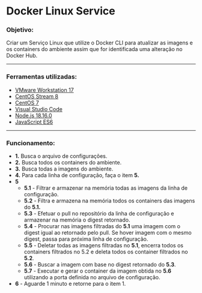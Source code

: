 <h1>Docker Linux Service</h1>

<h3>Objetivo:</h3>
Criar um Serviço Linux que utilize o Docker CLI para atualizar as imagens e os containers do ambiente assim que for identificada uma alteração no Docker Hub.

------------
<h3>Ferramentas utilizadas:</h3>

-  [VMware Workstation 17](https://www.vmware.com/br/products/workstation-player/workstation-player-evaluation.html "VMware Workstation 17")
-  [CentOS Stream 8](https://www.centos.org/centos-stream/ "CentOS Stream 8")
-  [CentOS 7](https://www.centos.org/download/ "CentOS Stream 8")
-  [Visual Studio Code](https://code.visualstudio.com/ "Visual Studio Code")
-  [Node.js 18.16.0](https://nodejs.org/en "Node.js 18.16.0")
-  [JavaScript ES6](https://developer.mozilla.org/pt-BR/docs/Web/JavaScript "Node.js 18.16.0")
------------

<h3>Funcionamento:</h3>

- **1.** Busca o arquivo de configurações.
- **2.** Busca todos os containers do ambiente.
- **3.** Busca todas a imagens do ambiente.
- **4.** Para cada linha de configuração, faça o item **5.**
- **5**
  - **5.1** - Filtrar e armazenar na memória todas as imagens da linha de configuração.
  - **5.2** - Filtra e armazena na memória todos os containers das imagens do  **5.1.**
  - **5.3** - Efetuar o pull no repositório da linha de configuração e armazenar na memória o digest retornado.
  - **5.4** - Procurar nas imagens filtradas do **5.1** uma imagem com o digest igual ao retornado pelo pull. Se hover imagem com o mesmo digest, passa para próxima linha de configuração.
  - **5.5** - Deletar todas as imagens filtradas no **5.1**, encerra todos os containers filtrados no 5.2 e deleta todos os container filtrados no **5.2**.
  - **5.6** - Buscar a imagem com base no digest retornado do **5.3**.
  - **5.7** - Executar  e gerar o container da imagem obtida no **5.6** utilizando a porta definida no arquivo de configuração.
- **6** - Aguarde 1 minuto e retorne para o item 1. 
